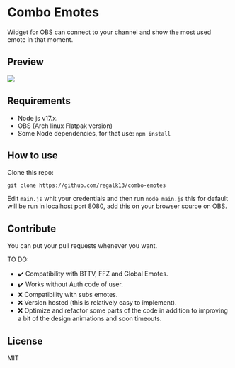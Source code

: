 # Combo Emotes
Widget for OBS can connect to your channel and show the most used emote in that moment.

## Preview

<img src="https://im2.ezgif.com/tmp/ezgif-2-b0b26966cb.gif">

## Requirements

- Node js v17.x.
- OBS (Arch linux Flatpak version)
- Some Node dependencies, for that use: `npm install`

## How to use

Clone this repo:

`git clone https://github.com/regalk13/combo-emotes`

Edit `main.js` whit your credentials and then run `node main.js` this for default will be run in localhost port 8080, add this on your browser source on OBS.

## Contribute 

You can put your pull requests whenever you want.

TO DO:
 
- ✔️ Compatibility with BTTV, FFZ and Global Emotes.
- ✔️ Works without Auth code of user.
- ❌ Compatibility with subs emotes.
- ❌ Version hosted (this is relatively easy to implement).
- ❌ Optimize and refactor some parts of the code in addition to improving a bit of the design animations and soon timeouts.


## License 

MIT
